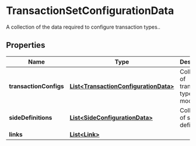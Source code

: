 

# TransactionSetConfigurationData

A collection of the data required to configure transaction types..

## Properties

| Name | Type | Description | Notes |
|------------ | ------------- | ------------- | -------------|
|**transactionConfigs** | [**List&lt;TransactionConfigurationData&gt;**](TransactionConfigurationData.md) | Collection of transaction type models |  |
|**sideDefinitions** | [**List&lt;SideConfigurationData&gt;**](SideConfigurationData.md) | Collection of side definitions |  [optional] |
|**links** | [**List&lt;Link&gt;**](Link.md) |  |  [optional] |



